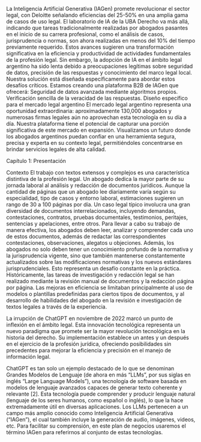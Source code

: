 La Inteligencia Artificial Generativa (IAGen) promete revolucionar el sector legal, con Deloitte señalando eficiencias del 25-50% en una amplia gama de casos de uso legal. El laboratorio de IA de la UBA Derecho va más allá, indicando que tareas tradicionalmente realizadas por abogados pasantes en el inicio de su carrera profesional, como el análisis de casos, jurisprudencia o normas, son ahora realizadas en menos del 10% del tiempo previamente requerido. Estos avances sugieren una transformación significativa en la eficiencia y productividad de actividades fundamentales de la profesión legal. 
Sin embargo, la adopción de IA en el ámbito legal argentino ha sido lenta debido a preocupaciones legítimas sobre seguridad de datos, precisión de las respuestas y conocimiento del marco legal local. 
Nuestra solución está diseñada específicamente para abordar estos desafíos críticos. Estamos creando una plataforma B2B de IAGen que ofrecerá:
Seguridad de datos avanzada mediante algoritmos propios.
Verificación sencilla de la veracidad de las respuestas.
Diseño específico para el mercado legal argentino
El mercado legal argentino representa una oportunidad extraordinaria: aproximadamente 130,000 abogados y numerosas firmas legales aún no aprovechan esta tecnología en su día a día. Nuestra plataforma tiene el potencial de capturar una porción significativa de este mercado en expansión.
Visualizamos un futuro donde los abogados argentinos puedan confiar en una herramienta segura, precisa y experta en su contexto legal, permitiéndoles concentrarse en brindar servicios legales de alta calidad.

Capítulo 1: Presentación

Contexto
El trabajo con textos extensos y complejos es una característica distintiva de la profesión legal. Un abogado dedica la mayor parte de su jornada laboral al análisis y redacción de documentos jurídicos. Aunque la cantidad de páginas que un abogado lee diariamente varía según su especialidad, tipo de casos y entorno laboral, estimaciones sugieren un rango de 30 a 100 páginas por día.
Un caso legal típico involucra una gran diversidad de documentos interrelacionados, incluyendo demandas, contestaciones, contratos, pruebas documentales, testimonios, peritajes, sentencias y apelaciones, entre otros. Para llevar a cabo su trabajo de manera efectiva, los abogados deben leer, analizar y comprender cada uno de estos documentos, además de redactar las correspondientes contestaciones, observaciones, alegatos u objeciones.
Además, los abogados no solo deben tener un conocimiento profundo de la normativa y la jurisprudencia vigente, sino que también mantenerse constantemente actualizados sobre las modificaciones normativas y los nuevos estándares jurisprudenciales. Esto representa un desafío constante en la práctica.
Históricamente, las tareas de investigación y redacción legal se han realizado mediante la revisión manual de documentos y la redacción página por página. Las mejoras en eficiencia se limitaban principalmente al uso de modelos o plantillas predefinidas para ciertos tipos de documentos, y al desarrollo de habilidades del abogado en la revisión e investigación de textos legales a través de la experiencia.

La irrupción de ChatGPT en noviembre de 2022 marcó un punto de inflexión en el ámbito legal. Esta innovación tecnológica representa un nuevo paradigma que promete ser la mayor revolución tecnológica en la historia del derecho. Su implementación establece un antes y un después en el ejercicio de la profesión jurídica, ofreciendo posibilidades sin precedentes para mejorar la eficiencia y precisión en el manejo de información legal.

ChatGPT es tan solo un ejemplo destacado de lo que se denominan Grandes Modelos de Lenguaje (de ahora en más “LLMs”, por sus siglas en inglés “Large Language Models”), una tecnología de software basada en modelos de lenguaje avanzados capaces de generar texto coherente y relevante [2]. Esta tecnología puede comprender y producir lenguaje natural (lenguaje de los seres humanos, como español o inglés), lo que la hace extremadamente útil en diversas aplicaciones. Los LLMs pertenecen a un campo más amplio conocido como Inteligencia Artificial Generativa (“IAGen”), el cual también incluye la generación de audio, imágenes, videos, etc. Para facilitar su comprensión, en este plan de negocios usaremos el término IAGen para referirnos al conjunto de estas tecnologías.
